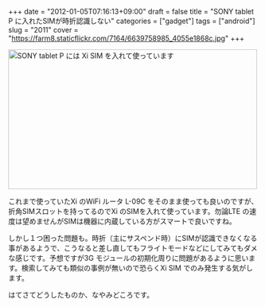 +++
date = "2012-01-05T07:16:13+09:00"
draft = false
title = "SONY tablet P に入れたSIMが時折認識しない"
categories = ["gadget"]
tags = ["android"]
slug = "2011"
cover = "https://farm8.staticflickr.com/7164/6639758985_4055e1868c.jpg"
+++

<a href="https://www.flickr.com/photos/keruru/6639758985/"><img src="https://farm8.staticflickr.com/7164/6639758985_4055e1868c.jpg" width="500" height="281" alt="SONY tablet P には Xi SIM を入れて使っています" /></a>

これまで使っていたXi のWiFi ルータ L-09C をそのまま使っても良いのですが、折角SIMスロットを持ってるのでXi のSIMを入れて使っています。勿論LTE の速度は望めませんがSIMは機器に内蔵している方がスマートで良いですね。

しかし１つ困った問題も。時折（主にサスペンド時）にSIMが認識できなくなる事があるようで、こうなると差し直してもフライトモードなどにしてみてもダメな感じです。予想ですが3G モジュールの初期化周りに問題があるように思います。検索してみても類似の事例が無いので恐らくXi SIM でのみ発生する気がします。

はてさてどうしたものか、なやみどころです。
